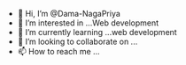- 👋 Hi, I’m @Dama-NagaPriya
- 👀 I’m interested in ...Web development
- 🌱 I’m currently learning ...web development
- 💞️ I’m looking to collaborate on ...
- 📫 How to reach me ...

<!---
Dama-NagaPriya/Dama-NagaPriya is a ✨ special ✨ repository because its `README.md` (this file) appears on your GitHub profile.
You can click the Preview link to take a look at your changes.
--->
